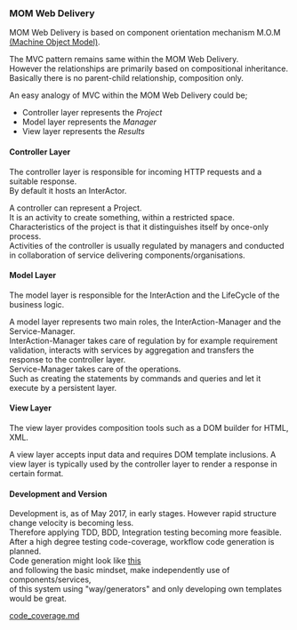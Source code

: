### MOM Web Delivery

MOM Web Delivery is based on component orientation mechanism M.O.M [(Machine Object Model)](http://webist.nl/articles/machine-object-model.md).


The MVC pattern remains same within the MOM Web Delivery.  
However the relationships are primarily based on compositional inheritance.  
Basically there is no parent-child relationship, composition only. 
 
An easy analogy of MVC within the MOM Web Delivery could be;  

+ Controller layer represents the *Project*
+ Model layer represents the *Manager*
+ View layer represents the *Results*

#### Controller Layer
The controller layer is responsible for incoming HTTP requests and a suitable response.  
By default it hosts an InterActor.  

A controller can represent a Project.  
It is an activity to create something, within a restricted space.  
Characteristics of the project is that it distinguishes itself by once-only process.  
Activities of the controller is usually regulated by managers and conducted in collaboration of service delivering components/organisations.
#### Model Layer
The model layer is responsible for the InterAction and the LifeCycle of the business logic.  


A model layer represents two main roles, the InterAction-Manager and the Service-Manager.  
InterAction-Manager takes care of regulation by for example requirement validation, 
interacts with services by aggregation and transfers the response to the controller layer.   
Service-Manager takes care of the operations.  
Such as creating the statements by commands and queries and let it execute by a persistent layer.    
#### View Layer
The view layer provides composition tools such as a DOM builder for HTML, XML.  

A view layer accepts input data and requires DOM template inclusions. 
A view layer is typically used by the controller layer to render a response in certain format.



#### Development and Version 
Development is, as of May 2017, in early stages. 
However rapid structure change velocity is becoming less.  
Therefore applying TDD, BDD, Integration testing becoming more feasible.  
After a high degree testing code-coverage, workflow code generation is planned.  
Code generation might look like [this](https://dl.dropboxusercontent.com/u/774859/Work/Laravel-4-Generators/Get-Started-With-Laravel-Custom-Generators.mp4)   
and following the basic mindset, make independently use of components/services,  
of this system using "way/generators" and only developing own templates would be great.

[code_coverage.md](code_coverage.md)


  

